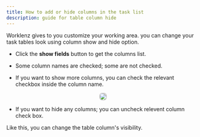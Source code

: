 ```yaml
---
title: How to add or hide columns in the task list
description: guide for table column hide
---
```


Worklenz gives to you customize your working area. you can change your task tables look using column show and hide option.

- Click the **show fields** button to get the columns list.

- Some column names are checked; some are not checked.

- If you want to show more columns, you can check the relevant checkbox inside the column name.
<p align ="center">
   <img src="/show_hide.png" style="border: 2px solid #D4d4d4; border-radius: 8px;  ">
</p>

- If you want to hide any columns; you can uncheck relevent column check box.

Like this, you can change the table column's visibility.
